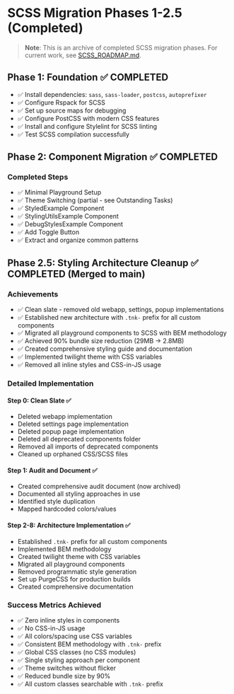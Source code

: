# SCSS Migration Phases 1-2.5 (Completed)

> **Note**: This is an archive of completed SCSS migration phases. For current work, see [SCSS_ROADMAP.md](../SCSS_ROADMAP.md).

## Phase 1: Foundation ✅ COMPLETED

- ✅ Install dependencies: `sass`, `sass-loader`, `postcss`, `autoprefixer`
- ✅ Configure Rspack for SCSS
- ✅ Set up source maps for debugging
- ✅ Configure PostCSS with modern CSS features
- ✅ Install and configure Stylelint for SCSS linting
- ✅ Test SCSS compilation successfully

## Phase 2: Component Migration ✅ COMPLETED

### Completed Steps

- ✅ Minimal Playground Setup
- ✅ Theme Switching (partial - see Outstanding Tasks)
- ✅ StyledExample Component
- ✅ StylingUtilsExample Component
- ✅ DebugStylesExample Component
- ✅ Add Toggle Button
- ✅ Extract and organize common patterns

## Phase 2.5: Styling Architecture Cleanup ✅ COMPLETED (Merged to main)

### Achievements

- ✅ Clean slate - removed old webapp, settings, popup implementations
- ✅ Established new architecture with `.tnk-` prefix for all custom components
- ✅ Migrated all playground components to SCSS with BEM methodology
- ✅ Achieved 90% bundle size reduction (29MB → 2.8MB)
- ✅ Created comprehensive styling guide and documentation
- ✅ Implemented twilight theme with CSS variables
- ✅ Removed all inline styles and CSS-in-JS usage

### Detailed Implementation

#### Step 0: Clean Slate ✅
- Deleted webapp implementation
- Deleted settings page implementation
- Deleted popup page implementation
- Deleted all deprecated components folder
- Removed all imports of deprecated components
- Cleaned up orphaned CSS/SCSS files

#### Step 1: Audit and Document ✅
- Created comprehensive audit document (now archived)
- Documented all styling approaches in use
- Identified style duplication
- Mapped hardcoded colors/values

#### Step 2-8: Architecture Implementation ✅
- Established `.tnk-` prefix for all custom components
- Implemented BEM methodology
- Created twilight theme with CSS variables
- Migrated all playground components
- Removed programmatic style generation
- Set up PurgeCSS for production builds
- Created comprehensive documentation

### Success Metrics Achieved
- ✅ Zero inline styles in components
- ✅ No CSS-in-JS usage
- ✅ All colors/spacing use CSS variables
- ✅ Consistent BEM methodology with `.tnk-` prefix
- ✅ Global CSS classes (no CSS modules)
- ✅ Single styling approach per component
- ✅ Theme switches without flicker
- ✅ Reduced bundle size by 90%
- ✅ All custom classes searchable with `.tnk-` prefix
